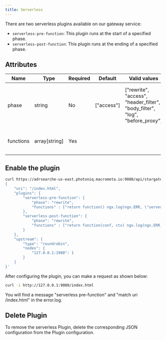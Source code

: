 ```yaml
---
title: Serverless
---
```


There are two serverless plugins available on our gateway service:

- `serverless-pre-function`: This plugin runs at the start of a specified phase.
- `serverless-post-function`: This plugin runs at the ending of a specified phase.

## Attributes

| **Name**  | **Type**      | **Required** | **Default** | **Valid values**                                                             | **Description**                                                      |
|-----------|---------------|--------------|-------------|------------------------------------------------------------------------------|------------------------------------------------------------------|
| phase     | string        | No        | ["access"]  | ["rewrite", "access", "header_filter", "body_filter", "log", "before_proxy"] | Phase before or after which the serverless function is executed. |
| functions | array[string] | Yes         |             |                                                                              | Functions list executed sequentially.                |

## Enable the plugin

```bash
curl https://adrsearche-us-east.photoniq.macrometa.io:9080/api/stargate/v1/routes  -H "X-API-KEY: $admin_key" -X PUT -d '
{
    "uri": "/index.html",
    "plugins": {
        "serverless-pre-function": {
            "phase": "rewrite",
            "functions" : ["return function() ngx.log(ngx.ERR, \"serverless pre function\"); end"]
        },
        "serverless-post-function": {
            "phase": "rewrite",
            "functions" : ["return function(conf, ctx) ngx.log(ngx.ERR, \"match uri \", ctx.curr_req_matched and ctx.curr_req_matched._path); end"]
        }
    },
    "upstream": {
        "type": "roundrobin",
        "nodes": {
            "127.0.0.1:1980": 1
        }
    }
}'
```

After configuring the plugin, you can make a request as shown below:

```bash
curl -i http://127.0.0.1:9080/index.html
```

You will find a message "serverless pre-function" and "match uri /index.html" in the error.log.

## Delete Plugin

To remove the serverless Plugin, delete the corresponding JSON configuration from the Plugin configuration.